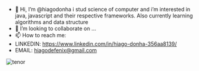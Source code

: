 - 👋 Hi, I’m @hiagodonha i stud science of computer and i’m interested in java, javascript and their respective frameworks. 
Also currently learning algorithms and data structure
- 💞️ I’m looking to collaborate on ...
- 📫 How to reach me: 
- LINKEDIN: https://www.linkedin.com/in/hiago-donha-356aa8139/
- EMAIL: hiagodefenix@gmail.com 


![tenor](https://user-images.githubusercontent.com/25865089/116012750-d47c6680-a602-11eb-8564-589b0a6ecc81.gif)


<!---
hiagodonha/hiagodonha is a ✨ special ✨ repository because its `README.md` (this file) appears on your GitHub profile.
You can click the Preview link to take a look at your changes.
--->
